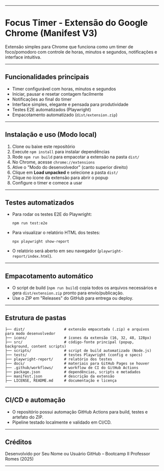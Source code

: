 ***

# Focus Timer - Extensão do Google Chrome (Manifest V3)

Extensão simples para Chrome que funciona como um timer de foco/pomodoro com controle de horas, minutos e segundos, notificações e interface intuitiva.

***

## Funcionalidades principais

- Timer configurável com horas, minutos e segundos
- Iniciar, pausar e resetar contagem facilmente
- Notificações ao final do timer
- Interface simples, elegante e pensada para produtividade
- Testes E2E automatizados (Playwright)
- Empacotamento automatizado (`dist/extension.zip`)

***

## Instalação e uso (Modo local)

1. Clone ou baixe este repositório  
2. Execute `npm install` para instalar dependências  
3. Rode `npm run build` para empacotar a extensão na pasta `dist/`  
4. No Chrome, acesse `chrome://extensions`  
5. Ative o "Modo do desenvolvedor" (canto superior direito)  
6. Clique em **Load unpacked** e selecione a pasta `dist/`  
7. Clique no ícone da extensão para abrir o popup  
8. Configure o timer e comece a usar

***

## Testes automatizados

- Para rodar os testes E2E do Playwright:
  ```bash
  npm run test:e2e
  ```
- Para visualizar o relatório HTML dos testes:
  ```bash
  npx playwright show-report
  ```
- O relatório será aberto em seu navegador (`playwright-report/index.html`).

***

## Empacotamento automático

- O script de build (`npm run build`) copia todos os arquivos necessários e gera `dist/extension.zip` pronto para envio/publicação.
- Use o ZIP em "Releases" do GitHub para entrega ou deploy.

***

## Estrutura de pastas

```
├── dist/                  # extensão empacotada (.zip) e arquivos para modo desenvolvedor
├── icons/                 # ícones da extensão (16, 32, 48, 128px)
├── src/                   # código-fonte principal (popup, background, content scripts)
├── scripts/               # script de build automatizado (Node.js)
├── tests/                 # testes Playwright (config e specs)
├── playwright-report/     # relatório dos testes
├── docs/                  # materiais para GitHub Pages se houver
├── .github/workflows/     # workflow de CI do GitHub Actions
├── package.json           # dependências, scripts e metadados
├── manifest.json          # descrição da extensão
├── LICENSE, README.md     # documentação e licença
```

***

## CI/CD e automação

- O repositório possui automação GitHub Actions para build, testes e artefato do ZIP.
- Pipeline testado localmente e validado em CI/CD.

***

## Créditos

Desenvolvido por Seu Nome ou Usuário GitHub – Bootcamp II Professor Romes (2025)

***
